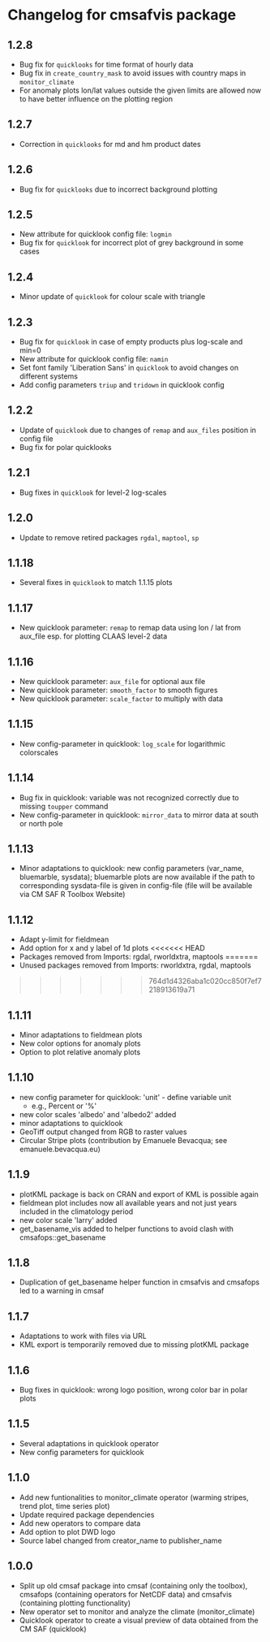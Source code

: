 # Changelog for cmsafvis package

## 1.2.8

- Bug fix for `quicklooks` for time format of hourly data
- Bug fix in `create_country_mask` to avoid issues with country maps in `monitor_climate` 
- For anomaly plots lon/lat values outside the given limits are allowed now to
  have better influence on the plotting region

## 1.2.7

- Correction in `quicklooks` for md and hm product dates

## 1.2.6

- Bug fix for `quicklooks` due to incorrect background plotting

## 1.2.5

- New attribute for quicklook config file: `logmin`
- Bug fix for `quicklook` for incorrect plot of grey background in some cases

## 1.2.4

- Minor update of `quicklook` for colour scale with triangle

## 1.2.3

- Bug fix for `quicklook` in case of empty products plus log-scale and min=0
- New attribute for quicklook config file: `namin`
- Set font family 'Liberation Sans' in `quicklook` to avoid changes on different systems
- Add config parameters `triup` and `tridown` in quicklook config

## 1.2.2

- Update of `quicklook` due to changes of `remap` and `aux_files` position in config file
- Bug fix for polar quicklooks

## 1.2.1

- Bug fixes in `quicklook` for level-2 log-scales

## 1.2.0

- Update to remove retired packages `rgdal`, `maptool`, `sp`


## 1.1.18

- Several fixes in `quicklook` to match 1.1.15 plots

## 1.1.17

- New quicklook parameter: `remap` to remap data using lon / lat from aux_file esp. for plotting CLAAS level-2 data

## 1.1.16

- New quicklook parameter: `aux_file` for optional aux file
- New quicklook parameter: `smooth_factor` to smooth figures
- New quicklook parameter: `scale_factor` to multiply with data 

## 1.1.15

- New config-parameter in quicklook: `log_scale` for logarithmic colorscales

## 1.1.14

- Bug fix in quicklook: variable was not recognized correctly due to missing `toupper` command
- New config-parameter in quicklook: `mirror_data` to mirror data at south or north pole 

## 1.1.13

- Minor adaptations to quicklook: new config parameters (var_name, bluemarble, sysdata);
  bluemarble plots are now available if the path to corresponding sysdata-file is given
  in config-file (file will be available via CM SAF R Toolbox Website)

## 1.1.12

- Adapt y-limit for fieldmean
- Add option for x and y label of 1d plots
<<<<<<< HEAD
- Packages removed from Imports: rgdal, rworldxtra, maptools
=======
- Unused packages removed from Imports: rworldxtra, rgdal, maptools
>>>>>>> 764d1d4326aba1c020cc850f7ef7218913619a71

## 1.1.11

- Minor adaptations to fieldmean plots
- New color options for anomaly plots
- Option to plot relative anomaly plots

## 1.1.10

- new config parameter for quicklook: 'unit' - define variable unit
  - e.g., Percent or '%'
- new color scales 'albedo' and 'albedo2' added 
- minor adaptations to quicklook
- GeoTiff output changed from RGB to raster values
- Circular Stripe plots (contribution by Emanuele Bevacqua; see emanuele.bevacqua.eu)

## 1.1.9

- plotKML package is back on CRAN and export of KML is possible again
- fieldmean plot includes now all available years and not just years included
  in the climatology period
- new color scale 'larry' added
- get_basename_vis added to helper functions to avoid clash with   
  cmsafops::get_basename

## 1.1.8

- Duplication of get_basename helper function in cmsafvis and cmsafops led to
  a warning in cmsaf

## 1.1.7

- Adaptations to work with files via URL
- KML export is temporarily removed due to missing plotKML package 

## 1.1.6
- Bug fixes in quicklook: wrong logo position, wrong color bar in polar plots

## 1.1.5
- Several adaptations in quicklook operator
- New config parameters for quicklook

## 1.1.0

- Add new funtionalities to monitor_climate operator (warming stripes, trend plot, time series plot)
- Update required package dependencies
- Add new operators to compare data
- Add option to plot DWD logo
- Source label changed from creator_name to publisher_name

## 1.0.0

- Split up old cmsaf package into cmsaf (containing only the toolbox), cmsafops (containing operators for NetCDF data) 
  and cmsafvis (containing plotting functionality)
- New operator set to monitor and analyze the climate (monitor_climate)
- Quicklook operator to create a visual preview of data obtained from the CM SAF (quicklook)
